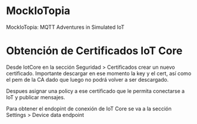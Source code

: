 # MockIoTopia
MockIoTopia: MQTT Adventures in Simulated IoT



# Obtención de Certificados IoT Core

Desde IotCore en la sección Seguridad > Certificados crear un nuevo certificado. Importante descargar en ese momento la key y el cert, así como el pem de la CA dado que luego no podrá volver a ser descargado.

Despues asignar una policy a ese certificado que le permita conectarse a IoT y publicar mensajes.

Para obtener el endopint de conexión de IoT Core se va a la sección Settings > Device data endpoint

